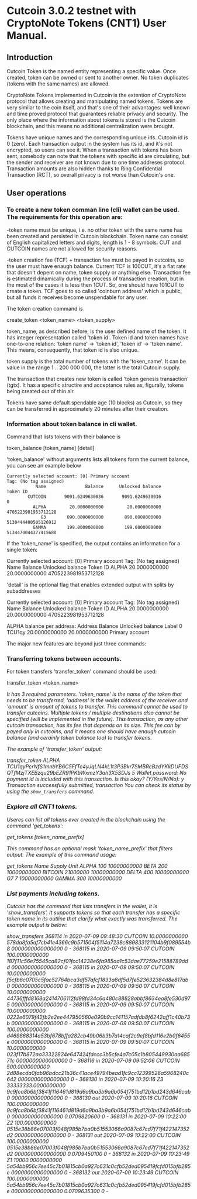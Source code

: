 
# Cutcoin 3.0.2 testnet with CryptoNote Tokens (CNT1) User Manual.

## Introduction

Cutcoin Token is the named entity representing a specific value. Once created, token can be owned or sent to another owner. No token duplicates (tokens with the same names) are allowed.

CryptoNote Tokens implemented in Cutcoin is the extention of CryptoNote protocol that allows creating and manipulating named tokens. Tokens are very similar to the coin itself, and that's one of their advantages: well known and time proved protocol that guarantees reliable privacy and security. The only place where the information about tokens is stored is the Cutcoin blockchain, and this means no additional centralization were brought.

Tokens have unique names and the corresponding unique ids. Cutcoin id is 0 (zero). Each transaction output in the system has its id, and it's not encrypted, so users can see it. When a transaction with tokens has been sent, somebody can note that the tokens with specific id are circulating, but the sender and receiver are not known due to one time addreses protocol. Transaction amounts are also hidden thanks to Ring Confidential Transaction (RCT), so overall privacy is not worse than Cutcoin's one.

## User operations

### To create a new token comman line (cli) wallet can be used. The requirements for this operation are:

-token name must be unique, i.e. no other token with the same name has been created and persisted in Cutcoin blockchain. Token name can consist of English capitalized letters and digits, length is 1 - 8 symbols. CUT and CUTCOIN names are not allowed for security reasons.

-token creation fee (TCF) + transaction fee must be payed in cutcoins, so the user must have enaugh balance. Current TCF is 100CUT, it's a flat rate that doesn't depent on name, token supply or anything else. Transaction fee is estimated dinamically during the process of transaction creation, but in the most of the cases it is less then 1CUT. So, one should have 101CUT to create a token. TCF goes to so called 'coinburn address' which is public, but all funds it receives become unspendable for any user.

The token creation command is

create_token <token_name> <token_supply>

token_name, as described before, is the user defined name of the token. It has integer representation called 'token id'. Token id and token names have one-to-one relation: 'token name' -> 'token id', 'token id' -> 'token name'. This means, consequently, that token id is also unique.

token supply is the total number of tokens with the 'token_name'. It can be value in the range 1 .. 200 000 000, the latter is the total Cutcoin supply.

The transaction that creates new token is called 'token genesis transaction' (tgtx). It has a specific structire and acceptance rules as, figurally, tokens being created out of thin air.

Tokens have same default spendable age (10 blocks) as Cutcoin, so they can be transferred in approximately 20 minutes after their creation.


### Information about token balance in cli wallet.
Command that lists tokens with their balance is 

token_balance [token_name] [detail]

'token_balance' without arguments lists all tokens form the current balance, you can see an example below

```
Currently selected account: [0] Primary account
Tag: (No tag assigned)
           Name               Balance      Unlocked balance              Token ID
        CUTCOIN       9091.6249630036       9091.6249630036                     0
          ALPHA         20.0000000000         20.0000000000   4705223981953712128
             G3        890.0000000000        890.0000000000   5130444400505126912
          GAMMA        199.0000000000        199.0000000000   5134470044377415680
```

If the 'token_name' is specified, the output contains an information for a single token:

Currently selected account: [0] Primary account
Tag: (No tag assigned)
           Name               Balance      Unlocked balance              Token ID
          ALPHA         20.0000000000         20.0000000000   4705223981953712128
          
'detail' is the optional flag that enables extended output with splits by subaddresses

Currently selected account: [0] Primary account
Tag: (No tag assigned)
           Name               Balance      Unlocked balance              Token ID
          ALPHA         20.0000000000         20.0000000000   4705223981953712128

ALPHA balance per address:
        Address               Balance      Unlocked balance                 Label
       0 TCU1qy         20.0000000000         20.0000000000       Primary account

The major new features are beyond just three commands:


### Transferring tokens between accounts.

For token transfers 'transfer_token' command should be used:

transfer_token <token_name> <address> <amount>

It has 3 required parameters. 'token_name' is the name of the token that needs to be transferred, 'address' is the wallet address of the receiver and 'amount' is amount of tokens to transfer. This command cannot be used to transfer cutcoins. Multiple tokens / multiple destinations also cannot be specified (will be implemented in the future). This transaction, as any other cutcoin transaction, has its fee that depends on its size. This fee can by payed only in cutcoins, and it means one should have enaugh cutcoin balance (and cerainly token balance too) to transfer tokens.

The example of 'transfer_token' output:

transfer_token ALPHA TCU1qyPcrNfS1mnbYB6C5FfTc4yJqLN4kL1t3P3Bkr7SMBRcBzdYKkDUFDSQTfMzjTXEBzqu29bEZR91PKbWxmzY3ah3X5SDJs 5
Wallet password: 
No payment id is included with this transaction. Is this okay?  (Y/Yes/N/No): y
Transaction successfully submitted, transaction <a18a55f432cb21d1cfd10ce13967f9c40e9102952c205130a6de85e245aad361>
You can check its status by using the `show_transfers` command.

### Explore all CNT1 tokens.

Useres can list all tokens ever created in the blockchain using the command 'get_tokens':

get_tokens [token_name_prefix]

This command has an optional mask 'token_name_prefix' that filters output. The example of this command usage:

get_tokens
Name            Supply   Unit
   ALPHA        100      10000000000
    BETA        200      10000000000
 BITCOIN        21000000 10000000000
   DELTA        400      10000000000
      G7        7        10000000000
   GAMMA        300      10000000000

### List payments including tokens.

Cutcoin has the command that lists transfers in the wallet, it is 'show_transfers'. It supports tokens so that each transfer has a specific token name in its outline that clarify what exactly was transferred. The example output is below:


show_transfers
  368114     in       2020-07-09 09:48:30 CUTCOIN        10.0000000000 578da8fa5af7cb41e4366c9b571504f5114a7238c889833121104b9f089554b8 0000000000000000 0 - 
  368115     in       2020-07-09 09:50:07 CUTCOIN       100.0000000000 187f11c56e75545ca82cf01fcc14238e6fa985aa1c53dae77259e21588789ddd 0000000000000000 0 - 
  368115     in       2020-07-09 09:50:07 CUTCOIN        10.0000000000 f5cfb6c0705c5fac52764bca3df57afcf1833a8df5d7fe523632384d8e817ab0 0000000000000000 0 - 
  368115     in       2020-07-09 09:50:07 CUTCOIN        10.0000000000 44736fffd8168a2414706112fd98fd34c6a480c88828abbf8634ea8fe530d975 0000000000000000 0 - 
  368115     in       2020-07-09 09:50:07 CUTCOIN        10.0000000000 0222e6079f42fb2e2ee447950560e090b9cc141157adfdb8f6242aff1c40b73b 0000000000000000 0 - 
  368115     in       2020-07-09 09:50:07 CUTCOIN       100.0000000000 d469868314a53bf678bffa282cb49b06b3b7a14caf2c9ef8bfd116e2b0f6455e 0000000000000000 0 - 
  368115     in       2020-07-09 09:50:07 CUTCOIN        10.0000000000 023f17b872aa33322824e647424fdccc3b5cfe4a7c05c1b805449930aa68571c 0000000000000000 0 - 
  368116     in       2020-07-09 09:52:06 CUTCOIN       500.0000000000 2d88ecda0fab96bdcc21b36c41ace49794bead1fc9cc12399526a5968240c642 0000000000000000 0 - 
  368130     in       2020-07-09 10:20:16 Z3  33333333.0000000000 9c9fca8b6bf3841f116461d819d6a9ba3b9a6b054f751bd12b1bd243d646cab0 0000000000000000 0 - 
  368130    out       2020-07-09 10:20:16 CUTCOIN       100.0000000000 9c9fca8b6bf3841f116461d819d6a9ba3b9a6b054f751bd12b1bd243d646cab0 0000000000000000   0.0709820600  0 - 
  368131     in       2020-07-09 10:22:00 Z2       100.0000000000 0515e38b86e07003f048f985b7ba0b51553066a9087c67cd7f71f422147352d2 0000000000000000 0 - 
  368131    out       2020-07-09 10:22:00 CUTCOIN       100.0000000000 0515e38b86e07003f048f985b7ba0b51553066a9087c67cd7f71f422147352d2 0000000000000000   0.0709450100  0 - 
  368132     in       2020-07-09 10:23:49 Z1     10000.0000000000 5a54bb956c7ee45c7b01815cb0a927c631c0cfb52ded095419fcfd015bfb285e 0000000000000000 0 - 
  368132    out       2020-07-09 10:23:49 CUTCOIN       100.0000000000 5a54bb956c7ee45c7b01815cb0a927c631c0cfb52ded095419fcfd015bfb285e 0000000000000000   0.0709635300  0 - 
